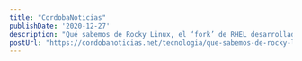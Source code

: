 ```yaml
---
title: "CordobaNoticias"
publishDate: '2020-12-27'
description: "Qué sabemos de Rocky Linux, el ‘fork’ de RHEL desarrollado por el creador del sentenciado CentOS"
postUrl: "https://cordobanoticias.net/tecnologia/que-sabemos-de-rocky-linux-el-fork-de-rhel-desarrollado-por-el-creador-del-sentenciado-centos/"
---
```

